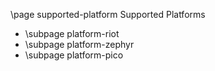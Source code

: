 \page supported-platform Supported Platforms

* \subpage platform-riot
* \subpage platform-zephyr
* \subpage platform-pico

